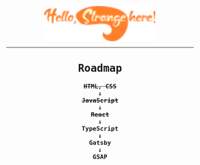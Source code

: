 <!--<h1 align="center" style="color:'orange;'">Hello, Strange here!</h1>-->
<div align="center"><img align="center" src="welcome.svg" width="300px" alt="Hello, Strange here!"/></div>

---


<div align="right">
  <kbd>
  <h1 align="center">Roadmap</h1>
  <h3 align="center">
    <s>HTML, CSS</s>
    <br>&#8595;<br>
    <s>JavaScript</s>
    <br>&#8595;<br>
    <s>React</s>
    <br>&#8595;<br>
    TypeScript
    <br>&#8595;<br>
    Gatsby
    <br>&#8595;<br>
    GSAP
  </h3>
  </kbd>
</div>


